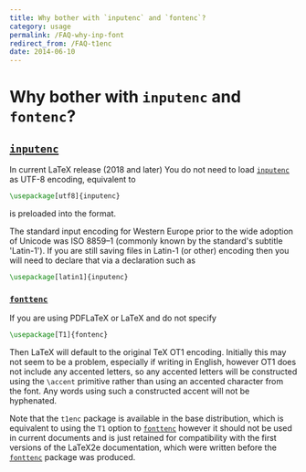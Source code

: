 ```yaml
---
title: Why bother with `inputenc` and `fontenc`?
category: usage
permalink: /FAQ-why-inp-font
redirect_from: /FAQ-t1enc
date: 2014-06-10
---
```


# Why bother with `inputenc` and `fontenc`?



## [`inputenc`](https://ctan.org/pkg/inputenc)

In current LaTeX release (2018 and later) You do not need to load
[`inputenc`](https://ctan.org/pkg/inputenc) as UTF-8 encoding, equivalent to
```latex
\usepackage[utf8]{inputenc}
```
is preloaded into the format.

The standard input encoding for Western Europe prior to the wide adoption
of Unicode was ISO&nbsp;8859&ndash;1 (commonly known by the standard's
subtitle 'Latin-1'). If you are still saving files in
Latin-1 (or other) encoding then you will need to declare that via
a declaration such as
```latex
\usepackage[latin1]{inputenc}
```


### [`fonttenc`](https://ctan.org/fontenc/inputenc)
If you are using PDFLaTeX or LaTeX and do not specify
```latex
\usepackage[T1]{fontenc}
```

Then LaTeX will default to the original TeX OT1 encoding. Initially
this may not seem to be a problem, especially if writing in English,
however OT1 does not include any accented letters, so any accented
letters will be constructed using the `\accent` primitive rather than
using an accented character from the font. Any words using such a constructed
accent will not be hyphenated.

Note that the `t1enc` package is available in the base distribution,
which is equivalent to using the `T1` option to
[`fonttenc`](https://ctan.org/fontenc/inputenc) however it should not
be used in current documents and is just retained for compatibility
with the first versions of the LaTeX2e documentation, which were
written before the [`fonttenc`](https://ctan.org/fontenc/inputenc)
package was produced.

 